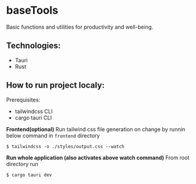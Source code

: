 # baseTools

Basic functions and utilities for productivity and well-being.

## Technologies:

- Tauri
- Rust

## How to run project localy:

Prerequisites:

- tailwindcss CLI
- cargo tauri CLI

**Frontend(optional)**
Run tailwind css file generation on change by runnin below command in `frontend` directory

`$ tailwindcss -o ./styles/output.css --watch`

**Run whole application (also activates above watch command)**
From root directory run

`$ cargo tauri dev`
